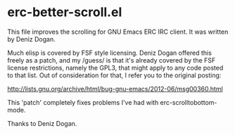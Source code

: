 erc-better-scroll.el
====================

This file improves the scrolling for GNU Emacs ERC IRC client. It was written by Deniz Dogan.

Much elisp is covered by FSF style licensing. Deniz Dogan offered this freely as a patch, and my /guess/ is that it's already covered by the FSF license restrictions, namely the GPL3, that might apply to any code posted to that list. Out of consideration for that, I refer you to the original posting:

http://lists.gnu.org/archive/html/bug-gnu-emacs/2012-06/msg00360.html

This 'patch' completely fixes problems I've had with erc-scrolltobottom-mode.

Thanks to Deniz Dogan.
